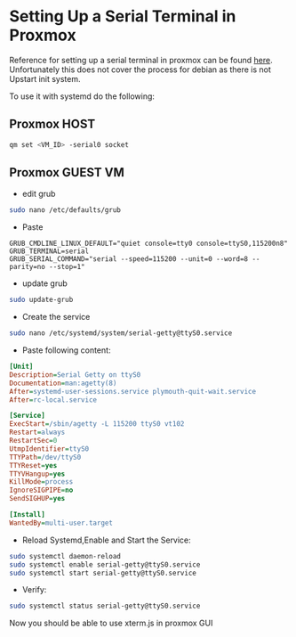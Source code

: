 # Setting Up a Serial Terminal in Proxmox

Reference for setting up a serial terminal in proxmox can be found [here](https://pve.proxmox.com/wiki/Serial_Terminal).
Unfortunately this does not cover the process for debian as there is not Upstart init system.

To use it with systemd do the following:

## Proxmox HOST

```bash
qm set <VM_ID> -serial0 socket
```

## Proxmox GUEST VM

* edit grub

```bash
sudo nano /etc/defaults/grub
```

* Paste

```init
GRUB_CMDLINE_LINUX_DEFAULT="quiet console=tty0 console=ttyS0,115200n8"
GRUB_TERMINAL=serial
GRUB_SERIAL_COMMAND="serial --speed=115200 --unit=0 --word=8 --parity=no --stop=1"
```

* update grub

```bash
sudo update-grub
```

* Create the service


```bash
sudo nano /etc/systemd/system/serial-getty@ttyS0.service
```

* Paste following content:

```ini
[Unit]
Description=Serial Getty on ttyS0
Documentation=man:agetty(8)
After=systemd-user-sessions.service plymouth-quit-wait.service
After=rc-local.service

[Service]
ExecStart=/sbin/agetty -L 115200 ttyS0 vt102
Restart=always
RestartSec=0
UtmpIdentifier=ttyS0
TTYPath=/dev/ttyS0
TTYReset=yes
TTYVHangup=yes
KillMode=process
IgnoreSIGPIPE=no
SendSIGHUP=yes

[Install]
WantedBy=multi-user.target
```

* Reload Systemd,Enable and Start the Service:

```bash
sudo systemctl daemon-reload
sudo systemctl enable serial-getty@ttyS0.service
sudo systemctl start serial-getty@ttyS0.service
```

* Verify:

```bash
sudo systemctl status serial-getty@ttyS0.service
```

Now you should be able to use xterm.js in proxmox GUI
